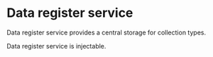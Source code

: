 Data register service
=====================

Data register service provides a central storage for collection types.

Data register service is injectable.